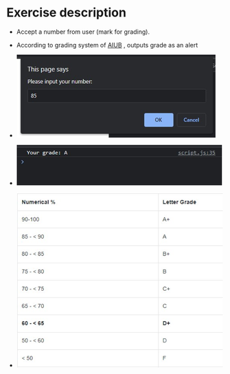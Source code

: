 # Exercise description

- Accept a number from user (mark for grading).
- According to grading system of [AIUB](https://www.aiub.edu/academic-regulations/grading-system) , outputs grade as an alert


- ![alt text](images/input.jpg)
- ![alt text](images/output-console.jpg)
- ![alt text](images/grading.jpg)


